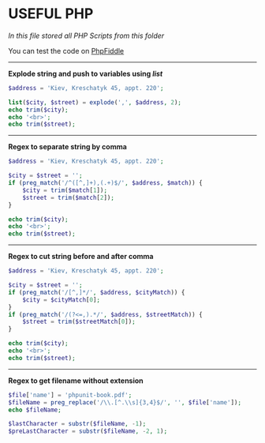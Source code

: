 USEFUL PHP
==========

*In this file stored all PHP Scripts from this folder*

You can test the code on [PhpFiddle](http://phpfiddle.org/)

***

**Explode string and push to variables using _list_**

```php
$address = 'Kiev, Kreschatyk 45, appt. 220';

list($city, $street) = explode(',', $address, 2);
echo trim($city);
echo '<br>';
echo trim($street);
```

***

**Regex to separate string by comma**

```php
$address = 'Kiev, Kreschatyk 45, appt. 220';

$city = $street = '';
if (preg_match('/^([^,]+),(.+)$/', $address, $match)) {
    $city = trim($match[1]);
    $street = trim($match[2]);
}

echo trim($city);
echo '<br>';
echo trim($street);
```

***

**Regex to cut string before and after comma**

```php
$address = 'Kiev, Kreschatyk 45, appt. 220';

$city = $street = '';
if (preg_match('/[^,]*/', $address, $cityMatch)) {
    $city = $cityMatch[0];
}
if (preg_match('/(?<=,).*/', $address, $streetMatch)) {
    $street = trim($streetMatch[0]);
}

echo trim($city);
echo '<br>';
echo trim($street);
```

***

**Regex to get filename without extension**

```php
$file['name'] = 'phpunit-book.pdf';
$fileName = preg_replace('/\\.[^.\\s]{3,4}$/', '', $file['name']);
echo $fileName;

$lastCharacter = substr($fileName, -1);
$preLastCharacter = substr($fileName, -2, 1);
```
